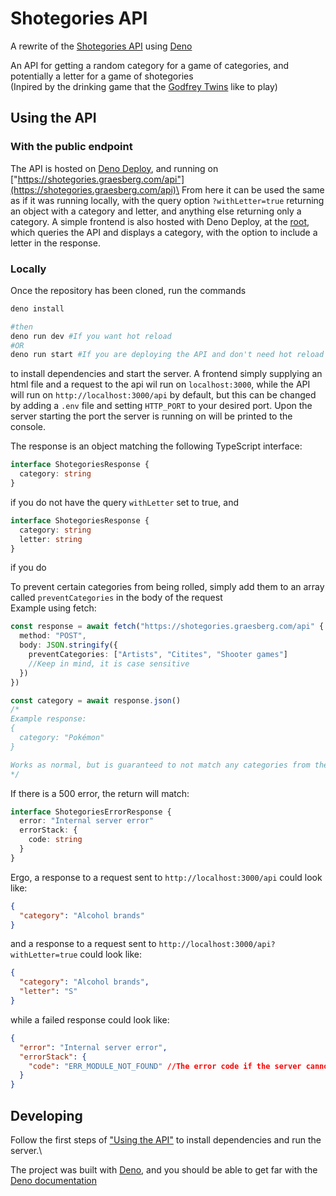# Shotegories API
A rewrite of the [Shotegories API](https://github.com/henrygraesberg/Shotegories) using [Deno](https://deno.com/)

An API for getting a random category for a game of categories, and potentially a letter for a game of shotegories\
(Inpired by the drinking game that the [Godfrey Twins](https://www.youtube.com/@godfreytwins) like to play)

## Using the API
### With the public endpoint
The API is hosted on [Deno Deploy](https://deno.com/deploy), and running on ["https://shotegories.graesberg.com/api"](https://shotegories.graesberg.com/api)\
From here it can be used the same as if it was running locally, with the query option ```?withLetter=true``` returning an object with a category and letter, and anything else returning only a category. A simple frontend is also hosted with Deno Deploy, at the [root](https://shotegories.graesberg.com), which queries the API and displays a category, with the option to include a letter in the response.

### Locally
Once the repository has been cloned, run the commands
```bash
deno install

#then
deno run dev #If you want hot reload
#OR
deno run start #If you are deploying the API and don't need hot reload
```
to install dependencies and start the server. A frontend simply supplying an html file and a request to the api wil run on ```localhost:3000```, while the API will run on ```http://localhost:3000/api``` by default, but this can be changed by adding a ```.env``` file and setting ```HTTP_PORT``` to your desired port. Upon the server starting the port the server is running on will be printed to the console.

The response is an object matching the following TypeScript interface:
```ts
interface ShotegoriesResponse {
  category: string
}
```
if you do not have the query ```withLetter``` set to true, and
```ts
interface ShotegoriesResponse {
  category: string
  letter: string
}
```
if you do

To prevent certain categories from being rolled, simply add them to an array called ```preventCategories``` in the body of the request\
Example using fetch:
```ts
const response = await fetch("https://shotegories.graesberg.com/api" {
  method: "POST",
  body: JSON.stringify({
    preventCategories: ["Artists", "Citites", "Shooter games"]
    //Keep in mind, it is case sensitive
  })
})

const category = await response.json()
/*
Example response:
{
  category: "Pokémon"
}

Works as normal, but is guaranteed to not match any categories from the "preventCategories" array
*/
```

If there is a 500 error, the return will match:
```ts
interface ShotegoriesErrorResponse {
  error: "Internal server error"
  errorStack: {
    code: string
  }
}
```

Ergo, a response to a request sent to ```http://localhost:3000/api``` could look like:
```json
{
  "category": "Alcohol brands"
}
```
and a response to a request sent to ```http://localhost:3000/api?withLetter=true``` could look like:
```json
{
  "category": "Alcohol brands",
  "letter": "S"
}
```
while a failed response could look like:
```json
{
  "error": "Internal server error",
  "errorStack": {
    "code": "ERR_MODULE_NOT_FOUND" //The error code if the server cannot find the categories.json file
  }
}
```

## Developing
Follow the first steps of ["Using the API"](#using-the-api) to install dependencies and run the server.\

The project was built with [Deno](https://deno.com/), and you should be able to get far with the [Deno documentation](https://docs.deno.com/)
